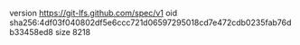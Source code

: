 version https://git-lfs.github.com/spec/v1
oid sha256:4df03f040802df5e6ccc721d06597295018cd7e472cdb0235fab76db33458ed8
size 8218
